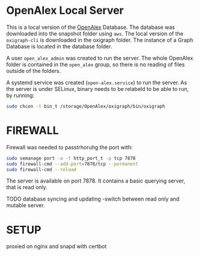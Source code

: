 # OpenAlex Local Server

This is a local version of the [OpenAlex](https://openalex.org/) Database.
The database was  downloaded into the snapshot folder using `aws`.
The local version of the `oxigraph-cli` is downloaded in the oxigraph folder.
The instance of a Graph Database is located in the database folder.

A user `open_alex_admin` was created to run the server.
The whole OpenAlex folder is contained in the `open_alex` group, so there is no reading of files outside of the folders.

A systemd service was created (`open-alex.service`) to run the server.
As the server is under SELinux, binary needs to be relabeld to be able to run, by running:

```bash
sudo chcon -t bin_t /storage/OpenAlex/oxigraph/bin/oxigraph
```

# FIREWALL

Firewall was needed to passtrhoruhg the port with:
```bash
sudo semanage port -a -t http_port_t -p tcp 7878
sudo firewall-cmd --add-port=7878/tcp --permanent
sudo firewall-cmd --reload
```

The server is available on port 7878.
It contains a basic querying server, that is read only.

TODO database syncing and updating -switch between read only and mutable server.



# SETUP
proxied on nginx and snapd with certbot
